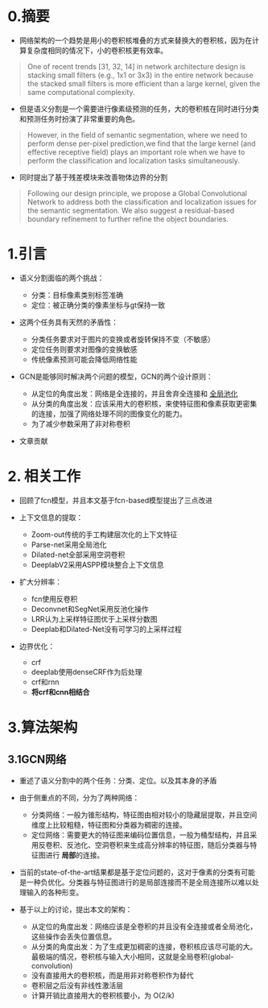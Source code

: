 # 0.摘要
- 网络架构的一个趋势是用小的卷积核堆叠的方式来替换大的卷积核，因为在计算复杂度相同的情况下，小的卷积核更有效率。
> One of recent trends [31, 32, 14] in network architecture design is stacking small filters (e.g., 1x1 or 3x3) in the entire network because the stacked small filters is more efficient than a large kernel, given the same computational complexity.

- 但是语义分割是一个需要进行像素级预测的任务，大的卷积核在同时进行分类和预测任务时扮演了非常重要的角色。
> However, in the field of semantic segmentation, where we need to perform dense per-pixel prediction,we find that the large kernel (and effective receptive field) plays an important role when we have to perform the classification and localization tasks simultaneously.

- 同时提出了基于残差模块来改善物体边界的分割
> Following our design principle, we propose a Global Convolutional Network to address both the classification and localization issues for the semantic segmentation. We also suggest a residual-based boundary refinement to further refine the object boundaries.

# 1.引言
- 语义分割面临的两个挑战：
  - 分类：目标像素类别标签准确
  - 定位：被正确分类的像素坐标与gt保持一致

- 这两个任务具有天然的矛盾性：
  - 分类任务要求对于图片的变换或者旋转保持不变（不敏感）
  - 定位任务则要求对图像的变换敏感
  - 传统像素预测可能会降低网络性能

- GCN是能够同时解决两个问题的模型，GCN的两个设计原则：
  - 从定位的角度出发：网络是全连接的，并且舍弃全连接和 [全局池化](https://blog.csdn.net/jningwei/article/details/80064451)
  - 从分类的角度出发：应该采用大的卷积核，来使特征图和像素获取更密集的连接，加强了网络处理不同的图像变化的能力。
  - 为了减少参数采用了非对称卷积

- 文章贡献
# 2. 相关工作
- 回顾了fcn模型，并且本文基于fcn-based模型提出了三点改进

- 上下文信息的提取：
  - Zoom-out传统的手工构建层次化的上下文特征
  - Parse-net采用全局池化
  - Dilated-net全部采用空洞卷积
  - DeeplabV2采用ASPP模块整合上下文信息

- 扩大分辨率：
  - fcn使用反卷积
  - Deconvnet和SegNet采用反池化操作
  - LRR认为上采样特征图优于上采样分数图
  - Deeplab和Dilated-Net没有可学习的上采样过程

- 边界优化：
  - crf
  - deeplab使用denseCRF作为后处理
  - crf和rnn
  - **将crf和cnn相结合**

# 3.算法架构
## 3.1GCN网络
- 重述了语义分割中的两个任务：分类、定位。以及其本身的矛盾

- 由于侧重点的不同，分为了两种网络：
  - 分类网络：一般为锥形结构，特征图由相对较小的隐藏层提取，并且空间维度上比较粗糙，特征图和分类器为稠密的连接。
  - 定位网络：需要更大的特征图来编码位置信息，一般为桶型结构，并且采用反卷积、反池化、空洞卷积来生成高分辨率的特征图，随后分类器与特征图进行 **局部**的连接。

- 当前的state-of-the-art结果都是基于定位问题的，这对于像素的分类有可能是一种负优化。分类器与特征图进行的是局部连接而不是全局连接所以难以处理输入的各种形变。

- 基于以上的讨论，提出本文的架构：
  - 从定位的角度出发：网络应该是全卷积的并且没有全连接或者全局池化，这些操作会丢失位置信息。
  - 从分类的角度出发：为了生成更加稠密的连接，卷积核应该尽可能的大。最极端的情况，卷积核与输入大小相同，这就是全局卷积(global-convolution)
  - 没有直接用大的卷积核，而是用非对称卷积作为替代
  - 卷积层之后没有非线性激活层
  - 计算开销比直接用大的卷积核要小，为 O(2/k)
